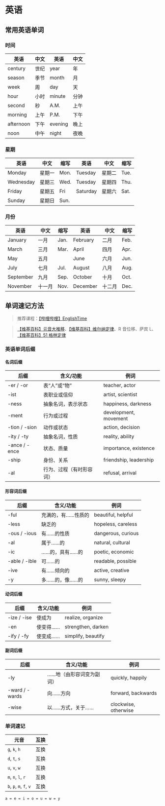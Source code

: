 # 英语

## 常用英语单词

### 时间

| 英语      | 中文 | 英语    | 中文 |
| --------- | ---- | ------- | ---- |
| century   | 世纪 | year    | 年   |
| season    | 季节 | month   | 月   |
| week      | 周   | day     | 天   |
| hour      | 小时 | minute  | 分钟 |
| second    | 秒   | A.M.    | 上午 |
| morning   | 上午 | P.M.    | 下午 |
| afternoon | 下午 | evening | 晚上 |
| noon      | 中午 | night   | 夜晚 |

### 星期

| 英语      | 中文   | 缩写 | 英语     | 中文   | 缩写 |
| --------- | ------ | ---- | -------- | ------ | ---- |
| Monday    | 星期一 | Mon. | Tuesday  | 星期二 | Tue. |
| Wednesday | 星期三 | Wed. | Tuesday  | 星期四 | Thu. |
| Friday    | 星期五 | Fri  | Saturday | 星期六 | Sat. |
| Sunday    | 星期日 | Sun. |          |        |      |

### 月份

| 英语      | 中文   | 缩写 | 英语     | 中文   | 缩写 |
| --------- | ------ | ---- | -------- | ------ | ---- |
| January   | 一月   | Jan. | February | 二月   | Feb. |
| March     | 三月   | Mar. | April    | 四月   | Apr. |
| May       | 五月   |      | June     | 六月   | Jun. |
| July      | 七月   | Jul. | August   | 八月   | Aug. |
| September | 九月   | Sep. | October  | 十月   | Oct. |
| November  | 十一月 | Nov. | December | 十二月 | Dec. |

## 单词速记方法

> 推荐课程：[【哔哩哔哩】EnglishTime](https://space.bilibili.com/1823466601/lists/1916066?type=series)

> [【维基百科】元音大推移](https://zh.wikipedia.org/wiki/%E6%AF%8D%E9%9F%B3%E5%A4%A7%E6%8E%A8%E7%A7%BB)、[【维基百科】维尔纳定律](https://zh.wikipedia.org/wiki/%E7%B6%AD%E7%88%BE%E7%B4%8D%E5%AE%9A%E5%BE%8B)、R 音位移、萨宾 L、[【维基百科】51 格林定律](https://zh.wikipedia.org/wiki/%E6%A0%BC%E6%9E%97%E5%AE%9A%E5%BE%8B)

### 英语单词后缀

#### 名词后缀

| 后缀          | 含义/功能                | 例词                   |
| ------------- | ------------------------ | ---------------------- |
| -er / -or     | 表“人”或“物”             | teacher, actor         |
| -ist          | 表职业或信仰             | artist, scientist      |
| -ness         | 抽象名词，表示状态       | happiness, darkness    |
| -ment         | 行为或过程               | development, movement  |
| -tion / -sion | 动作或状态               | action, decision       |
| -ity / -ty    | 抽象名词，性质           | reality, ability       |
| -ance / -ence | 状态、质量               | importance, existence  |
| -ship         | 身份、关系               | friendship, leadership |
| -al           | 行为、过程（有时形容词） | refusal, arrival       |

#### 形容词后缀

| 后缀          | 含义/功能          | 例词               |
| ------------- | ------------------ | ------------------ |
| -ful          | 充满的，有……性质的 | beautiful, helpful |
| -less         | 缺乏的             | hopeless, careless |
| -ous / -ious  | 有……的性质         | dangerous, curious |
| -al           | 属于……的           | natural, cultural  |
| -ic           | ……的，具有……的     | poetic, economic   |
| -able / -ible | 可……的             | readable, possible |
| -ive          | 有……倾向的         | active, creative   |
| -y            | 多……的，像……的     | sunny, sleepy      |

#### 动词后缀

| 后缀        | 含义/功能 | 例词               |
| ----------- | --------- | ------------------ |
| -ize / -ise | 使成为    | realize, organize  |
| -en         | 使变得……  | strengthen, darken |
| -ify / -fy  | 使变成……  | simplify, beautify |

#### 副词后缀

| 后缀           | 含义/功能                | 例词                 |
| -------------- | ------------------------ | -------------------- |
| -ly            | ……地（由形容词变为副词） | quickly, happily     |
| -ward / -wards | 向……方向                 | forward, backwards   |
| -wise          | 以……方式，关于……         | clockwise, otherwise |

### 单词速记

| 元音                    | 互换 |
| ----------------------- | ---- |
| `g`, `k`, `h`           | 互换 |
| `d`, `t`, `s`           | 互换 |
| `u`, `v`, `w`           | 互换 |
| `m`, `n`, `l`, `r`      | 互换 |
| `b`, `p`, `m`, `f`, `v` | 互换 |

`a = e = i = o = u = w = y`
